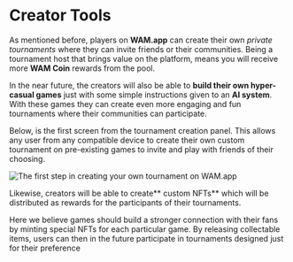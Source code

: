 # Creator Tools

As mentioned before, players on **WAM.app** can create their own _private tournaments_ where they can invite friends or their communities. Being a tournament host that brings value on the platform, means you will receive more **WAM Coin** rewards from the pool.&#x20;

In the near future, the creators will also be able to **build their own hyper-casual games** just with some simple instructions given to an **AI system**. With these games they can create even more engaging and fun tournaments where their communities can participate.

Below, is the first screen from the tournament creation panel. This allows any user from any compatible device to create their own custom tournament on pre-existing games to invite and play with friends of their choosing.

![The first step in creating your own tournament on WAM.app](../.gitbook/assets/wam\_appintro\_tournamentbuilder.jpg)

Likewise, creators will be able to create** custom NFTs** which will be distributed as rewards for the participants of their tournaments.

Here we believe games should build a stronger connection with their fans by minting special NFTs for each particular game. By releasing collectable items, users can then in the future participate in tournaments designed just for their preference
